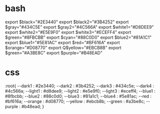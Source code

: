 # bash

  export $black="#2E3440"
  export $black2="#3B4252"
  export $gray="#434C5E"
  export $gray2="#4C566A"
  export $white1="#D8DEE9"
  export $white2="#E5E9F0"
  export $white3="#ECEFF4"
  export $green="#8FBCBB"
  export $cyan="#88C0D0"
  export $blue2="#81A1C1"
  export $blue1="#5E81AC"
  export $red="#BF616A"
  export $orange="#D08770"
  export Q$yellow="#EBCB8B"
  export $green="#A3BE8C"
  export $purple="#B48EAD"

# css

  :root{
    --dark1  :  #2e3440;
    --dark2  :  #3b4252;
    --dark3  :  #434c5e;
    --dark4  :  #4c566a;
    --light1  :  #d8dee9;
    --light2  :  #e5e9f0;
    --light3  :  #eceff4;
    --blue1  :  #8fbcbb;
    --blue2  :  #88c0d0;
    --blue3  :  #81a1c1;
    --blue4  :  #5e81ac;
    --red  :  #bf616a;
    --orange  :  #d08770;
    --yellow  :  #ebcb8b;
    --green  :  #a3be8c;
    --purple  :  #b48ead;
  }
